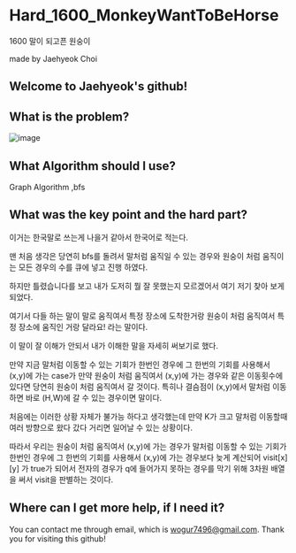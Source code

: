 # Hard_1600_MonkeyWantToBeHorse

1600 말이 되고픈 원숭이

made by Jaehyeok Choi

## Welcome to Jaehyeok's github!

## What is the problem?

![image](https://github.com/Choi-JaeHyeok-21500749/Hard_1600_MonkeyWantToBeHorse/blob/main/1600_pro.PNG)

## What Algorithm should I use?

Graph Algorithm ,bfs

## What was the key point and the hard part?

이거는 한국말로 쓰는게 나을거 같아서 한국어로 적는다.

맨 처음 생각은 당연히 bfs를 돌려서 말처럼 움직일 수 있는 경우와 원숭이 처럼 움직이는 모든 경우의 수를 큐에 넣고 진행 하였다.

하지만 틀렸습니다를 보고 내가 도저히 뭘 잘 못했는지 모르겠어서 여기 저기 찾아 보게 되었다.

여기서 다들 하는 말이 말로 움직여서 특정 장소에 도착한거랑 원숭이 처럼 움직여서 특정 장소에 움직인 거랑 달라요! 라는 말이다.

이 말이 잘 이해가 안되서 내가 이해한 말을 자세히 써보기로 했다.

만약 지금 말처럼 이동할 수 있는 기회가 한번인 경우에 그 한번의 기회를 사용해서 (x,y)에 가는 case가 만약 원숭이 처럼 움직여서 (x,y)에 가는 경우와 같은 이동횟수에 있다면 당연히
원숭이 처럼 움직여서 갈 것이다. 특히나 결슴점이 (x,y)에서 말처럼 이동하면 바로 (H,W)에 갈 수 있는 경우이면 말이다.

처음에는 이러한 상황 자체가 불가능 하다고 생각했는데 만약 K가 크고 말처럼 이동할때 여러 방향으로 왔다 갔다 거리면 일어날 수 있는 상황이다.

따라서 우리는 원숭이 처럼 움직여서 (x,y)에 가는 경우가  말처럼 이동할 수 있는 기회가 한번인 경우에 그 한번의 기회를 사용해서 (x,y)에 가는 경우보다 늦게 계산되어 
visit[x][y] 가 true가 되어서 전자의 경우가 q에 들어가지 못하는 경우를 막기 위해 3차원 배열을 써서 visit을 판별하는 것이다.


## Where can I get more help, if I need it?

You can contact me through email, which is wogur7496@gmail.com.
Thank you for visiting this github!
